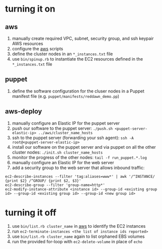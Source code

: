 turning it on
=============

aws
---
1. manually create required VPC, subnet, security group, and ssh keypair AWS resources
1. configure the [aws](https://github.com/dsingley/aws) scripts
1. define the cluster nodes in an `*_instances.txt` file
1. use `bin/spinup.rb` to instantiate the EC2 resources defined in the `*_instances.txt` file

puppet
------
1. define the software configuration for the cluser nodes in a Puppet manifest file (e.g. `puppet/manifests/reddawn_demo.pp`)

aws-deploy
----------
1. manually configure an Elastic IP for the puppet server
1. push our software to the puppet server: `./push.sh <puppet-server-elastic-ip> ../aws/cluster_name_hosts`
1. ssh to the puppet server (forwarding your ssh agent): `ssh -A root@<puppet-server-elastic-ip>`
1. install our software on the puppet server and via puppet on all the other cluster nodes: `./init.sh cluster_name_hosts`
1. monitor the progress of the other nodes: `tail -f run_puppet.*.log`
1. manually configure an Elastic IP for the web server
1. add a security group to the web server that allows inbound traffic:

```
ec2-describe-instances --filter 'tag:aliases=www*' | awk '/^INSTANCE/ {print $2} /^GROUP/ {print $2, $3}'
ec2-describe-group --filter 'group-name=http*'
ec2-modify-instance-attribute <instance id> --group-id <existing group id> --group-id <existing group id> --group-id <new group id>
```

turning it off
==============
1. use `bin/list.rb cluster_name` in [aws](https://github.com/dsingley/aws) to identify the EC2 instances
1. run `ec2-terminate-instances <the list of instance ids reported>`
1. use `bin/list.rb cluster_name` again to list orphaned EBS volumes
1. run the provided for-loop with `ec2-delete-volume` in place of `echo`
